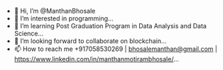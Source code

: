 - 👋 Hi, I’m @ManthanBhosale
- 👀 I’m interested in programming...
- 🌱 I’m learning Post Graduation Program in Data Analysis and Data Science...
- 💞️ I’m looking forward to collaborate on blockchain...
- 📫 How to reach me +917058530269 | bhosalemanthan@gmail.com | https://www.linkedin.com/in/manthanmotirambhosale/...

<!---
ManthanBhosale/ManthanBhosale is a ✨ special ✨ repository because its `README.md` (this file) appears on your GitHub profile.
You can click the Preview link to take a look at your changes.
--->
